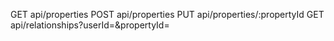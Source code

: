 GET  api/properties
POST api/properties
PUT  api/properties/:propertyId
GET  api/relationships?userId=<user-id>&propertyId=<property-id>